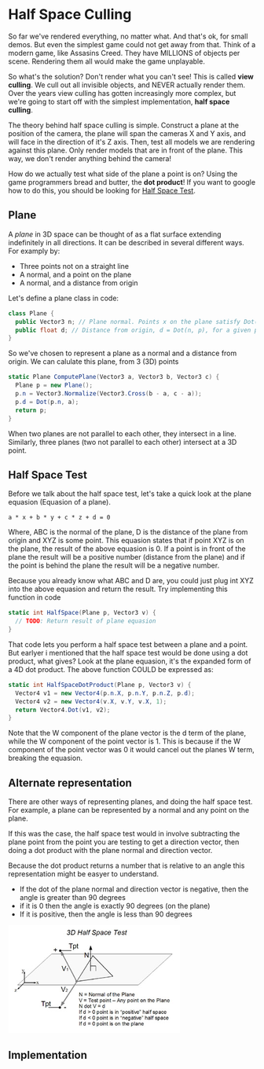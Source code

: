 # Half Space Culling

So far we've rendered everything, no matter what. And that's ok, for small demos. But even the simplest game could not get away from that. Think of a modern game, like Assasins Creed. They have MILLIONS of objects per scene. Rendering them all would make the game unplayable.

So what's the solution? Don't render what you can't see! This is called __view culling__. We cull out all invisible objects, and NEVER actually render them. Over the years view culling has gotten increasingly more complex, but we're going to start off with the simplest implementation, __half space culling__.

The theory behind half space culling is simple. Construct a plane at the position of the camera, the plane will span the cameras X and Y axis, and will face in the direction of it's Z axis. Then, test all models we are rendering against this plane. Only render models that are in front of the plane. This way, we don't render anything behind the camera!

How do we actually test what side of the plane a point is on? Using the game programmers bread and butter, the __dot product__! If you want to google how to do this, you should be looking for [Half Space Test](https://www.google.com/#q=half+space+test).

## Plane

A _plane_ in 3D space can be thought of as a flat surface extending indefinitely in all directions. It can be described in several different ways. For examply by:

* Three points not on a straight line
* A normal, and a point on the plane
* A normal, and a distance from origin

Let's define a plane class in code:

```cs
class Plane {
  public Vector3 n; // Plane normal. Points x on the plane satisfy Dot(n, x) = d
  public float d; // Distance from origin, d = Dot(n, p), for a given point p on the plane
}
```

So we've chosen to represent a plane as a normal and a distance from origin. We can calulate this plane, from 3 (3D) points

```cs
static Plane ComputePlane(Vector3 a, Vector3 b, Vector3 c) {
  Plane p = new Plane();
  p.n = Vector3.Normalize(Vector3.Cross(b - a, c - a));
  p.d = Dot(p.n, a);
  return p;
}
```

When two planes are not parallel to each other, they intersect in a line. Similarly, three planes (two not parallel to each other) intersect at a 3D point.

## Half Space Test

Before we talk about the half space test, let's take a quick look at the plane equasion (Equasion of a plane).

```
a * x + b * y + c * z + d = 0
```

Where, ABC is the normal of the plane, D is the distance of the plane from origin and XYZ is some point. This equasion states that if point XYZ is on the plane, the result of the above equasion is 0. If a point is in front of the plane the result will be a positive number (distance from the plane) and if the point is behind the plane the result will be a negative number.

Because you already know what ABC and D are, you could just plug int XYZ into the above equasion and return the result. Try implementing this function in code

```cs
static int HalfSpace(Plane p, Vector3 v) {
  // TODO: Return result of plane equasion
}
```

That code lets you perform a half space test between a plane and a point. But earlyer i mentioned that the half space test would be done using a dot product, what gives? Look at the plane equasion, it's the expanded form of a 4D dot product. The above function COULD be expressed as:

```cs
static int HalfSpaceDotProduct(Plane p, Vector3 v) {
  Vector4 v1 = new Vector4(p.n.X, p.n.Y, p.n.Z, p.d);
  Vector4 v2 = new Vector4(v.X, v.Y, v.X, 1);
  return Vector4.Dot(v1, v2);
}
```

Note that the W component of the plane vector is the d term of the plane, while the W component of the point vector is 1. This is because if the W component of the point vector was 0 it would cancel out the planes W term, breaking the equasion.

## Alternate representation

There are other ways of representing planes, and doing the half space test. For example, a plane can be represented by a normal and any point on the plane. 

If this was the case, the half space test would in involve subtracting the plane point from the point you are testing to get a direction vector, then doing a dot product with the plane normal and direction vector.

Because the dot product returns a number that is relative to an angle this representation might be easyer to understand. 

* If the dot of the plane normal and direction vector is negative, then the angle is greater than 90 degrees
* if it is 0 then the angle is exactly 90 degrees (on the plane)
* If it is positive, then the angle is less than 90 degrees

![figure16-20.jpeg](figure16-20.jpeg)

## Implementation
